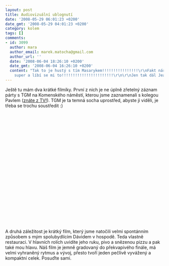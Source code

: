 ```yaml
---
layout: post
title: Audiovizuální ublognutí
date: '2008-05-29 06:01:23 +0200'
date_gmt: '2008-05-29 04:01:23 +0200'
category: kolem
tags: []
comments:
- id: 3099
  author: mara
  author_email: marek.matocha@gmail.com
  author_url: ''
  date: '2008-06-04 18:26:10 +0200'
  date_gmt: '2008-06-04 16:26:10 +0200'
  content: "Tak to je hustý s tím Masarykem!!!!!!!!!!!!!!!!\r\nFakt nářez!!!!!!!!!!!!!!!!!!!!!!!!!!!!!!!!!!!!!!!!!!!!!!!\r\nHodně
    super a líbí se mi to!!!!!!!!!!!!!!!!!!!!!!!\r\n\r\nJen tak dál Jeane  :)"
---
```

<p>Ještě tu mám dva krátké filmíky. První z nich je ne úplně zřetelný záznam párty s TGM na Komenského náměstí, kterou jsme zaznamenali s kolegou Pavlem (<a href="http://fsspodcast.cz">znáte z TV!</a>). TGM je ta temná socha uprostřed, abyste ji viděli, je třeba se trochu soustředit :)</p>
<p><object width="425" height="355"><param name="movie" value="http://www.youtube.com/v/1yd2PMqC-7w&hl=en"></param><param name="wmode" value="transparent"></param><embed src="http://www.youtube.com/v/1yd2PMqC-7w&hl=en" type="application/x-shockwave-flash" wmode="transparent" width="425" height="355"></embed></object></p>
<p>A druhá záležitost je krátký film, který jsme natočili velmi spontánním způsobem s mým spolubydlícím Dávidem v hospodě. Teda vlastně restauraci. V hlavních rolích uvidíte jeho ruku, pivo a snězenou pizzu a pak také mou hlavu. Náš film je jemně gradovaný do překvapivého finále, má velmi vyhraněný rytmus a vývoj, přesto tvoří jeden pečlivě vyvážený a kompaktní celek. Posuďte sami.</p>
<p><object width="425" height="355"><param name="movie" value="http://www.youtube.com/v/zlg4Jr3dsJY&hl=en"></param><param name="wmode" value="transparent"></param><embed src="http://www.youtube.com/v/zlg4Jr3dsJY&hl=en" type="application/x-shockwave-flash" wmode="transparent" width="425" height="355"></embed></object></p>
